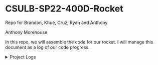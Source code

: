 # CSULB-SP22-400D-Rocket
Repo for Brandon, Khue, Cruz, Ryan and Anthony

Anthony Morehouse

In this repo, we will assemble the code for our rocket. I will manage this document as a log of our code progress.

<details><summary>Project Logs</summary>
<details><summary>2/9/22</summary>

- Repo created
- Directories added

